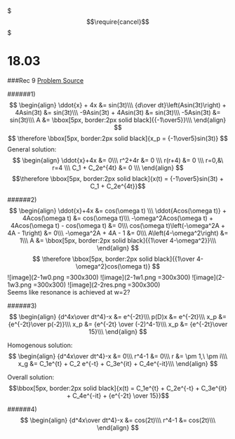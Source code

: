 $$$\require{cancel}$$$

# 18.03
###Rec 9
[Problem Source](https://ocw.mit.edu/courses/mathematics/18-03-differential-equations-spring-2010/recitations/MIT18_03S10_rec_09.pdf)

######1)
$$
\begin{align}
\ddot{x} + 4x &= sin(3t)\\\
{d\over dt}\left(Asin(3t)\right) + 4Asin(3t) &= sin(3t)\\\
-9Asin(3t) + 4Asin(3t) &= sin(3t)\\\
-5Asin(3t) &= sin(3t)\\\
A &= \bbox[5px, border:2px solid black]{{-1\over5}}\\\
\end{align}
$$
$$
\therefore \bbox[5px, border:2px solid black]{x_p = {-1\over5}sin(3t)}
$$
General solution:
$$
\begin{align}
\ddot{x}+4x &= 0\\\
r^2+4r &= 0 \\\
r(r+4) &= 0 \\\
r=0,&\ r=4 \\\
C_1 + C_2e^{4t} &= 0 \\\
\end{align}
$$
$$\therefore \bbox[5px, border:2px solid black]{x(t) = {-1\over5}sin(3t) + C_1 + C_2e^{4t}}$$

######2)
$$
\begin{align}
\ddot{x}+4x &= cos(\omega t) \\\
\ddot{Acos(\omega t)} + 4Acos(\omega t) &= cos(\omega t)\\\
-\omega^2Acos(\omega t) + 4Acos(\omega t) - cos(\omega t) &= 0\\\
cos(\omega t)\left(-\omega^2A + 4A - 1\right) &= 0\\\
-\omega^2A + 4A - 1 &= 0\\\
A\left(4-\omega^2\right) &= 1\\\
A &= \bbox[5px, border:2px solid black]{{1\over 4-\omega^2}}\\\
\end{align}
$$
$$
\therefore \bbox[5px, border:2px solid black]{{1\over 4-\omega^2}cos(\omega t)}
$$
![image](2-1w0.png =300x300)
![image](2-1w1.png =300x300)
![image](2-1w3.png =300x300)
![image](2-2res.png =300x300)   
Seems like resonance is achieved at w=2?

######3)
$$
\begin{align}
{d^4x\over dt^4}-x &= e^{-2t}\\\
p(D)x &= e^{-2t}\\\
x_p &= {e^{-2t}\over p(-2)}\\\
x_p &= {e^{-2t} \over (-2)^4-1}\\\
x_p &= {e^{-2t}\over 15}\\\ 
\end{align}
$$

Homogenous solution:
$$
\begin{align}
{d^4x\over dt^4}-x &= 0\\\
r^4-1 &= 0\\\
r &= \pm 1,\ \pm i\\\
x_g &= C_1e^{t} + C_2 e^{-t} + C_3e^{it} + C_4e^{-it}\\\
\end{align}
$$

Overall solution:
$$\bbox[5px, border:2px solid black]{x(t) = C_1e^{t} + C_2e^{-t} + C_3e^{it} + C_4e^{-it} + {e^{-2t} \over 15}}$$


######4)
$$
\begin{align}
{d^4x\over dt^4}-x &= cos(2t)\\\
r^4-1 &= cos(2t)\\\
\end{align}
$$	

